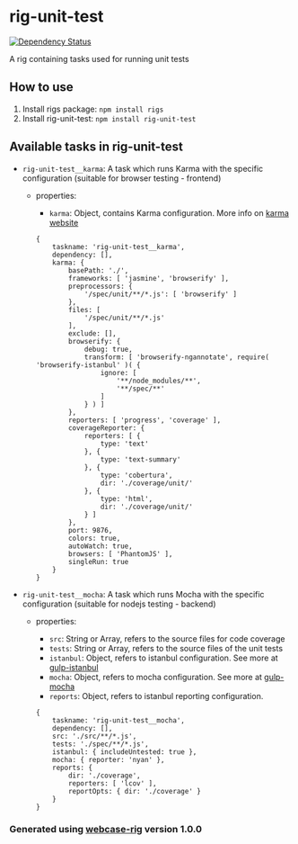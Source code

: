 # rig-unit-test
[![Dependency Status](https://david-dm.org/vladfilipro/rig-unit-test.svg)](https://david-dm.org/vladfilipro/rig-unit-test)

A rig containing tasks used for running unit tests

## How to use
1. Install rigs package: `npm install rigs`
2. Install rig-unit-test: `npm install rig-unit-test`

## Available tasks in rig-unit-test
- `rig-unit-test__karma`: A task which runs Karma with the specific configuration (suitable for browser testing - frontend)
  - properties:
    - `karma`: Object, contains Karma configuration. More info on [karma website](https://karma-runner.github.io/0.13/index.html)

    ```
    {
        taskname: 'rig-unit-test__karma',
        dependency: [],
        karma: {
            basePath: './',
            frameworks: [ 'jasmine', 'browserify' ],
            preprocessors: {
                '/spec/unit/**/*.js': [ 'browserify' ]
            },
            files: [
                '/spec/unit/**/*.js'
            ],
            exclude: [],
            browserify: {
                debug: true,
                transform: [ 'browserify-ngannotate', require( 'browserify-istanbul' )( {
                    ignore: [
                        '**/node_modules/**',
                        '**/spec/**'
                    ]
                } ) ]
            },
            reporters: [ 'progress', 'coverage' ],
            coverageReporter: {
                reporters: [ {
                    type: 'text'
                }, {
                    type: 'text-summary'
                }, {
                    type: 'cobertura',
                    dir: './coverage/unit/'
                }, {
                    type: 'html',
                    dir: './coverage/unit/'
                } ]
            },
            port: 9876,
            colors: true,
            autoWatch: true,
            browsers: [ 'PhantomJS' ],
            singleRun: true
        }
    }
    ```

- `rig-unit-test__mocha`: A task which runs Mocha with the specific configuration (suitable for nodejs testing - backend)
  - properties:
    - `src`: String or Array, refers to the source files for code coverage
    - `tests`: String or Array, refers to the source files of the unit tests
    - `istanbul`: Object, refers to istanbul configuration. See more at [gulp-istanbul](https://www.npmjs.com/package/gulp-istanbul)
    - `mocha`: Object, refers to mocha configuration. See more at [gulp-mocha](https://www.npmjs.com/package/gulp-mocha)
    - `reports`: Object, refers to istanbul reporting configuration.

    ```
    {
        taskname: 'rig-unit-test__mocha',
        dependency: [],
        src: './src/**/*.js',
        tests: './spec/**/*.js',
        istanbul: { includeUntested: true },
        mocha: { reporter: 'nyan' },
        reports: {
            dir: './coverage',
            reporters: [ 'lcov' ],
            reportOpts: { dir: './coverage' }
        }
    }
    ```

### Generated using [webcase-rig](https://www.npmjs.com/package/webcase-rig) version 1.0.0
